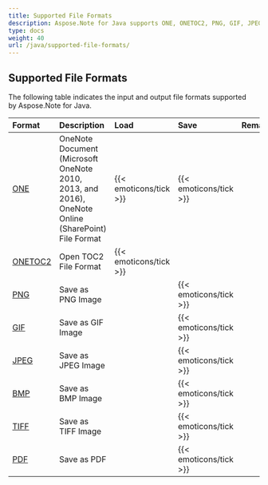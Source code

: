 ```yaml
---
title: Supported File Formats
description: Aspose.Note for Java supports ONE, ONETOC2, PNG, GIF, JPEG, BMP, TIFF, PDF.
type: docs
weight: 40
url: /java/supported-file-formats/
---
```


## **Supported File Formats**
The following table indicates the input and output file formats supported by Aspose.Note for Java.

|**Format**|**Description**|**Load**|**Save**|**Remarks**|
| :- | :- | :- | :- | :- |
|[ONE](https://docs.fileformat.com/note-taking/one/)|OneNote Document (Microsoft OneNote 2010, 2013, and 2016), OneNote Online (SharePoint) File Format|{{< emoticons/tick >}}|{{< emoticons/tick >}}| |
|[ONETOC2](https://docs.fileformat.com/note-taking/onetoc2/)|Open TOC2 File Format|{{< emoticons/tick >}}| | |
|[PNG](https://docs.fileformat.com/image/png/)|Save as PNG Image| |{{< emoticons/tick >}}| |
|[GIF](https://docs.fileformat.com/image/gif/)|Save as GIF Image| |{{< emoticons/tick >}}| |
|[JPEG](https://docs.fileformat.com/image/jpeg/)|Save as JPEG Image| |{{< emoticons/tick >}}| |
|[BMP](https://docs.fileformat.com/image/bmp/)|Save as BMP Image| |{{< emoticons/tick >}}| |
|[TIFF](https://docs.fileformat.com/image/tiff/)|Save as TIFF Image| |{{< emoticons/tick >}}| |
|[PDF](https://docs.fileformat.com/pdf/)|Save as PDF| |{{< emoticons/tick >}}| |

